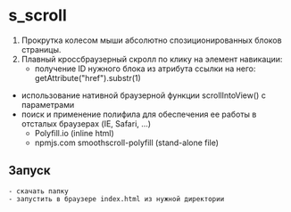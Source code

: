 # s_scroll	

1.  Прокрутка колесом мыши абсолютно спозиционированных блоков страницы.
2.  Плавный кроссбраузерный скролл по клику на элемент навикации:
	- получение ID нужного блока из атрибута ссылки на него: getAttribute("href").substr(1)
 - использование нативной браузерной функции scrollIntoView() с параметрами
 - поиск и применение полифила для обеспечения ее работы в отсталых браузерах (IE, Safari, ...) 
  	- Polyfill.io (inline html)
  	- npmjs.com smoothscroll-polyfill (stand-alone file)

## Запуск 
	- скачать папку
	- запустить в браузере index.html из нужной директории

